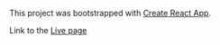 This project was bootstrapped with
[Create React App](https://github.com/facebook/create-react-app).

Link to the [Live page](https://yevhenkonyk.github.io/react-hw-01-components)
